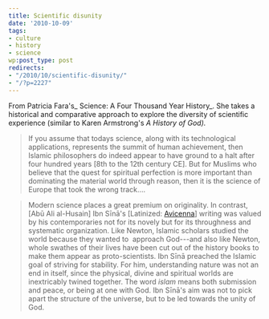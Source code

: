 ```yaml
---
title: Scientific disunity
date: '2010-10-09'
tags:
- culture
- history
- science
wp:post_type: post
redirects:
- "/2010/10/scientific-disunity/"
- "/?p=2227"
---
```


From Patricia Fara's_ Science: A Four Thousand Year History_. She takes a historical and comparative approach to explore the diversity of scientific experience (similar to Karen Armstrong's _A History of God)._

> If you assume that todays science, along with its technological applications, represents the summit of human achievement, then Islamic philosophers do indeed appear to have ground to a halt after four hundred years [8th to the 12th century CE]. But for Muslims who believe that the quest for spiritual perfection is more important than dominating the material world through reason, then it is the science of Europe that took the wrong track....

>

> Modern science places a great premium on originality. In contrast, [Abū Ali al-Husain] Ibn Sīnā's [Latinized: [Avicenna](http://en.wikipedia.org/wiki/Avicenna)] writing was valued by his contemporaries not for its novely but for its throughness and systematic organization. Like Newton, Islamic scholars studied the world because they wanted to  approach God---and also like Newton, whole swathes of their lives have been cut out of the history books to make them appear as proto-scientists. Ibn Sīnā preached the Islamic goal of striving for stability. For him, understanding nature was not an end in itself, since the physical, divine and spiritual worlds are inextricably twined together. The word _islam_ means both submission and peace, or being at one with God. Ibn Sīnā's aim was not to pick apart the structure of the universe, but to be led towards the unity of God.
